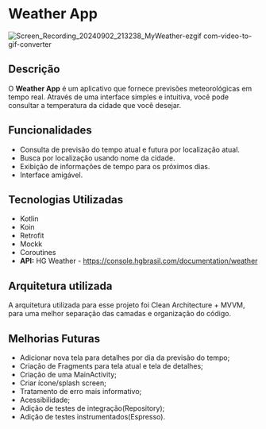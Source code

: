 # Weather App

![Screen_Recording_20240902_213238_MyWeather-ezgif com-video-to-gif-converter](https://github.com/user-attachments/assets/8b81df75-9a5c-4478-b1c4-8101adb1d355)

## Descrição

O **Weather App** é um aplicativo que fornece previsões meteorológicas em tempo real. Através de uma interface simples e intuitiva, você pode consultar a temperatura da cidade que você desejar.

## Funcionalidades

- Consulta de previsão do tempo atual e futura por localização atual.
- Busca por localização usando nome da cidade.
- Exibição de informações de tempo para os próximos dias.
- Interface amigável.

## Tecnologias Utilizadas

- Kotlin
- Koin
- Retrofit
- Mockk
- Coroutines
- **API:** HG Weather - https://console.hgbrasil.com/documentation/weather

## Arquitetura utilizada

A arquitetura utilizada para esse projeto foi Clean Architecture + MVVM, para uma melhor separação das camadas e organização do código.

## Melhorias Futuras

- Adicionar nova tela para detalhes por dia da previsão do tempo;
- Criação de Fragments para tela atual e tela de detalhes;
- Criação de uma MainActivity;
- Criar ícone/splash screen;
- Tratamento de erro mais informativo;
- Acessibilidade;
- Adição de testes de integração(Repository);
- Adição de testes instrumentados(Espresso).

